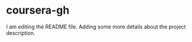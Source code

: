 # coursera-gh
I am editing the README file. Adding some more details about the project description.

